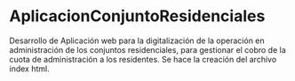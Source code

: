 # AplicacionConjuntoResidenciales
Desarrollo de Aplicación web para la digitalización de la operación en administración de los conjuntos residenciales, para gestionar el cobro de la cuota de administración a los residentes.
Se hace la creación del archivo index html.

